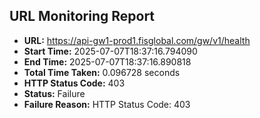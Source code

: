 ## URL Monitoring Report

- **URL:** https://api-gw1-prod1.fisglobal.com/gw/v1/health
- **Start Time:** 2025-07-07T18:37:16.794090
- **End Time:** 2025-07-07T18:37:16.890818
- **Total Time Taken:** 0.096728 seconds
- **HTTP Status Code:** 403
- **Status:** Failure
- **Failure Reason:** HTTP Status Code: 403
